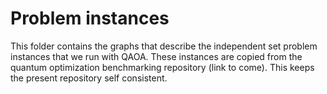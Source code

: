 # Problem instances

This folder contains the graphs that describe the independent set problem instances that we run with QAOA.
These instances are copied from the quantum optimization benchmarking repository (link to come).
This keeps the present repository self consistent.
